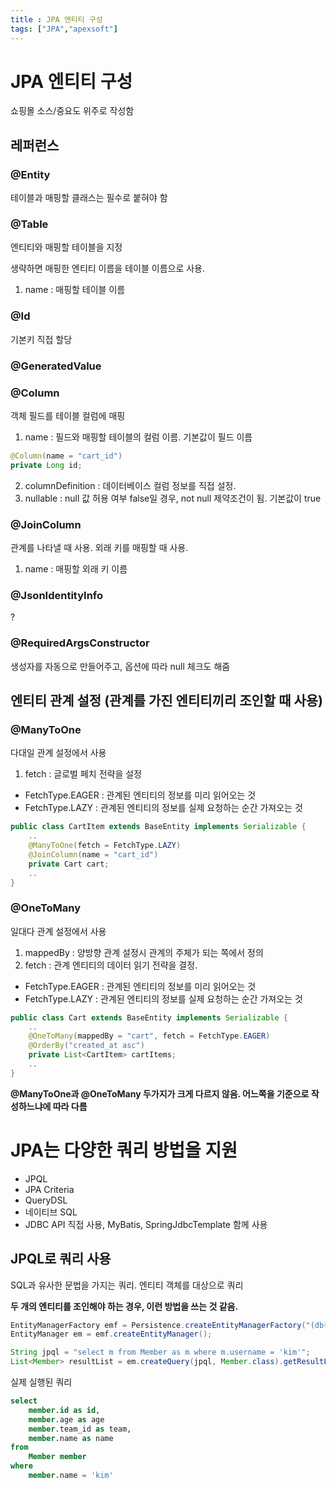 ```yaml
---
title : JPA 엔티티 구성
tags: ["JPA","apexsoft"]
---
```




# JPA 엔티티 구성

쇼핑몰 소스/중요도 위주로 작성함

## 레퍼런스

### @Entity

테이블과 매핑할 클래스는 필수로 붙혀야 함

### @Table

엔티티와 매핑할 테이블을 지정

생략하면 매핑한 엔티티 이름을 테이블 이름으로 사용.

1. name : 매핑할 테이블 이름

### @Id

기본키 직접 할당

### @GeneratedValue

### @Column

객체 필드를 테이블 컬럼에 매핑

1. name : 필드와 매핑할 테이블의 컬럼 이름. 기본값이 필드 이름

```java
@Column(name = "cart_id")
private Long id;
```

2. columnDefinition : 데이터베이스 컬럼 정보를 직접 설정.
3. nullable : null 값 허용 여부 false일 경우, not null 제약조건이 됨. 기본값이 true

### @JoinColumn

관계를 나타낼 때 사용. 외래 키를 매핑할 때 사용.

1. name : 매핑할 외래 키 이름

### @JsonIdentityInfo

?

### @RequiredArgsConstructor

생성자를 자동으로 만들어주고, 옵션에 따라 null 체크도 해줌

## 엔티티 관계 설정 (관계를 가진 엔티티끼리 조인할 때 사용)

### @ManyToOne

다대일 관계 설정에서 사용

1. fetch : 글로벌 페치 전략을 설정

- FetchType.EAGER : 관계된 엔티티의 정보를 미리 읽어오는 것
- FetchType.LAZY : 관계된 엔티티의 정보를 실제 요청하는 순간 가져오는 것

```java
public class CartItem extends BaseEntity implements Serializable {
	..
  	@ManyToOne(fetch = FetchType.LAZY)
	@JoinColumn(name = "cart_id")
	private Cart cart;
  	..
}
```

### @OneToMany

일대다 관계 설정에서 사용

1. mappedBy : 양방향 관계 설정시 관계의 주체가 되는 쪽에서 정의
2. fetch : 관계 엔티티의 데이터 읽기 전략을 결정. 

- FetchType.EAGER : 관계된 엔티티의 정보를 미리 읽어오는 것
- FetchType.LAZY : 관계된 엔티티의 정보를 실제 요청하는 순간 가져오는 것

```java
public class Cart extends BaseEntity implements Serializable {
	..
    @OneToMany(mappedBy = "cart", fetch = FetchType.EAGER)
    @OrderBy("created_at asc")
    private List<CartItem> cartItems;
    ..
}
```
**@ManyToOne과 @OneToMany 두가지가 크게 다르지 않음. 어느쪽을 기준으로 작성하느냐에 따라 다름**

# JPA는 다양한 쿼리 방법을 지원

* JPQL
* JPA Criteria
* QueryDSL
* 네이티브 SQL
* JDBC API 직접 사용, MyBatis, SpringJdbcTemplate 함께 사용

## JPQL로 쿼리 사용

SQL과 유사한 문법을 가지는 쿼리. 엔티티 객체를 대상으로 쿼리

**두 개의 엔티티를 조인해야 하는 경우, 이런 방법을 쓰는 것 같음.**

```java java
EntityManagerFactory emf = Persistence.createEntityManagerFactory("(db정보가 들어갈 듯?)");
EntityManager em = emf.createEntityManager();

String jpql = "select m from Member as m where m.username = 'kim'";
List<Member> resultList = em.createQuery(jpql, Member.class).getResultList();
```

실제 실행된 쿼리

```sql sql
select
	member.id as id,
	member.age as age
	member.team_id as team,
	member.name as name
from 
	Member member
where
	member.name = 'kim'
```